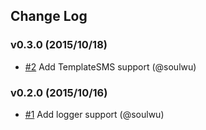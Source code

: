 ## Change Log

### v0.3.0 (2015/10/18)
- [#2](https://github.com/soulwu/yuntongxun/pull/2) Add TemplateSMS support (@soulwu)

### v0.2.0 (2015/10/16)
- [#1](https://github.com/soulwu/yuntongxun/pull/1) Add logger support (@soulwu)